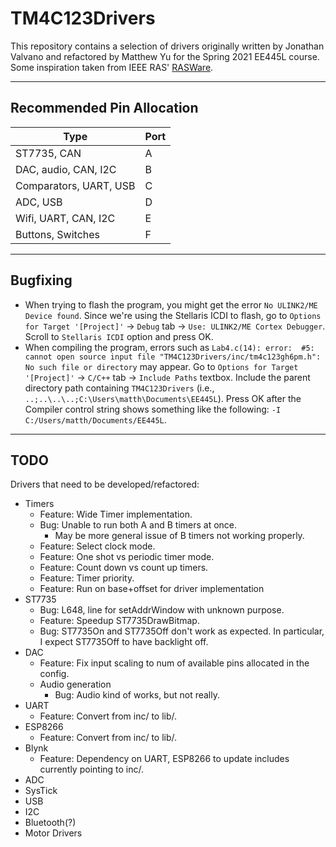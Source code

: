 # TM4C123Drivers

This repository contains a selection of drivers originally written by Jonathan Valvano and refactored by Matthew Yu for the Spring 2021 EE445L course. Some inspiration taken from IEEE RAS' [RASWare](https://github.com/ut-ras/Rasware).

---

## Recommended Pin Allocation

| Type                         | Port |
|------------------------------|------|
| ST7735, CAN                  | A    |
| DAC, audio, CAN, I2C         | B    |
| Comparators, UART, USB       | C    |
| ADC, USB                     | D    |
| Wifi, UART, CAN, I2C         | E    |
| Buttons, Switches            | F    |

---

## Bugfixing

- When trying to flash the program, you might get the error `No ULINK2/ME Device found`. Since we're using the Stellaris ICDI to flash, go to `Options for Target '[Project]'` -> `Debug` tab -> `Use: ULINK2/ME Cortex Debugger`. Scroll to `Stellaris ICDI` option and press OK.
- When compiling the program, errors such as `Lab4.c(14): error:  #5: cannot open source input file "TM4C123Drivers/inc/tm4c123gh6pm.h": No such file or directory` may appear. Go to `Options for Target '[Project]'` -> `C/C++` tab -> `Include Paths` textbox. Include the parent directory path containing `TM4C123Drivers` (i.e., `..;..\..\..;C:\Users\matth\Documents\EE445L`). Press OK after the Compiler control string shows something like the following: `-I C:/Users/matth/Documents/EE445L`.

---

## TODO

Drivers that need to be developed/refactored:
- Timers
    - Feature: Wide Timer implementation.
    - Bug: Unable to run both A and B timers at once.
        - May be more general issue of B timers not working properly.
    - Feature: Select clock mode.
    - Feature: One shot vs periodic timer mode.
    - Feature: Count down vs count up timers.
    - Feature: Timer priority.
    - Feature: Run on base+offset for driver implementation
- ST7735
    - Bug: L648, line for setAddrWindow with unknown purpose.
    - Feature: Speedup ST7735DrawBitmap.
    - Bug: ST7735On and ST7735Off don't work as expected. In particular, I expect ST7735Off to have backlight off.
- DAC
  - Feature: Fix input scaling to num of available pins allocated in the config.
  - Audio generation
    - Bug: Audio kind of works, but not really.
- UART
    - Feature: Convert from inc/ to lib/.
- ESP8266
    - Feature: Convert from inc/ to lib/.
- Blynk
  - Feature: Dependency on UART, ESP8266 to update includes currently pointing to inc/.
- ADC
- SysTick
- USB
- I2C
- Bluetooth(?)
- Motor Drivers
